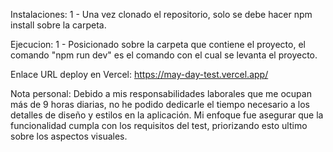 Instalaciones:
1 - Una vez clonado el repositorio, solo se debe hacer npm install sobre la carpeta.

Ejecucion:
1 - Posicionado sobre la carpeta que contiene el proyecto, el comando "npm run dev" es el comando con el cual se levanta el proyecto.

Enlace URL deploy en Vercel:
https://may-day-test.vercel.app/


Nota personal:
Debido a mis responsabilidades laborales que me ocupan más de 9 horas diarias, no he podido dedicarle el tiempo necesario a los detalles de diseño y estilos en la aplicación. 
Mi enfoque fue asegurar que la funcionalidad cumpla con los requisitos del test, priorizando esto ultimo sobre los aspectos visuales.
